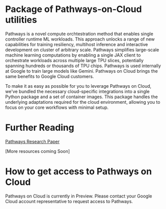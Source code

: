 # Package of Pathways-on-Cloud utilities

Pathways is a novel compute orchtestration method that enables single controller runtime ML workloads.
This approach unlocks a range of new capabilities for training resiliency, multihost inference and interactive development on cluster of arbitrary scale.
Pathways simplifies large-scale machine learning computations by enabling a single JAX client to orchestrate workloads across multiple large TPU slices, potentially spanning hundreds or thousands of TPU chips. Pathways is used internally at Google to train large models like Gemini. Pathways on Cloud brings the same benefits to Google Cloud customers.

To make it as easy as possible for you to leverage Pathways on Cloud, we've bundled the necessary cloud-specific integrations into a single Python package and a set of container images.
This package handles the underlying adaptations required for the cloud environment, allowing you to focus on your core workflows with minimal setup.

# Further Reading
[Pathways Research Paper](https://arxiv.org/abs/2203.12533)

[More resources coming Soon]


# How to get access to Pathways on Cloud

Pathways on Cloud is currently in Preview.
Please contact your Google Cloud account representative to request access to Pathways.


